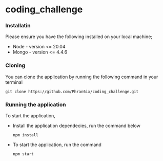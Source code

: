 # coding_challenge

### Installatin
Please ensure you have the following installed on your local machine;
+ Node - version <= 20.04
+ Mongo - version <= 4.4.6

### Cloning
You can clone the application by running the following command in your terminal 

`git clone https://github.com/Phran6ix/coding_challenge.git`

### Running the application
To start the application, 
+ Install the application dependecies, run the command below
  
  `npm install`
+ To start the application, run the command
  
    `npm start`
  
